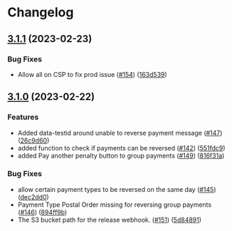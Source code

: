# Changelog

## [3.1.1](https://github.com/dvsa/rsp-internal-portal/compare/v3.1.0...v3.1.1) (2023-02-23)


### Bug Fixes

* Allow all on CSP to fix prod issue ([#154](https://github.com/dvsa/rsp-internal-portal/issues/154)) ([163d539](https://github.com/dvsa/rsp-internal-portal/commit/163d5393c6a996d9cdaae47348d292aeaa128aa8))

## [3.1.0](https://github.com/dvsa/rsp-internal-portal/compare/v3.0.0...v3.1.0) (2023-02-22)


### Features

* Added data-testid around unable to reverse payment message ([#147](https://github.com/dvsa/rsp-internal-portal/issues/147)) ([26c9d60](https://github.com/dvsa/rsp-internal-portal/commit/26c9d6071ceb37fad47bdb649a67805b9efd8883))
* added function to check if payments can be reversed ([#142](https://github.com/dvsa/rsp-internal-portal/issues/142)) ([551fdc9](https://github.com/dvsa/rsp-internal-portal/commit/551fdc940296d33a2de3812e8314fc0587e32d65))
* added Pay another penalty button to group payments ([#149](https://github.com/dvsa/rsp-internal-portal/issues/149)) ([816f31a](https://github.com/dvsa/rsp-internal-portal/commit/816f31a2b5252c70a24c539321c2481d5e7b0697))


### Bug Fixes

* allow certain payment types to be reversed on the same day ([#145](https://github.com/dvsa/rsp-internal-portal/issues/145)) ([dec2dd0](https://github.com/dvsa/rsp-internal-portal/commit/dec2dd0dae5f7175fdfe3e9463fe0105b8970bf7))
* Payment Type Postal Order missing for reversing group payments ([#146](https://github.com/dvsa/rsp-internal-portal/issues/146)) ([894ff9b](https://github.com/dvsa/rsp-internal-portal/commit/894ff9bea7e4366ecaf271813ca6b0762ea4572b))
* The S3 bucket path for the release webhook.  ([#151](https://github.com/dvsa/rsp-internal-portal/issues/151)) ([5d84891](https://github.com/dvsa/rsp-internal-portal/commit/5d84891d416fd0c33b65451a84f77c75432a8daa))
